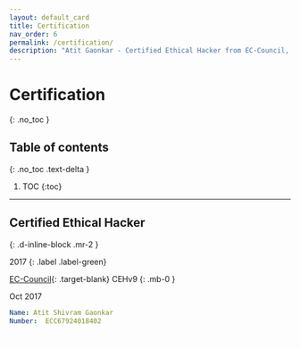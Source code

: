 ```yaml
---
layout: default_card
title: Certification
nav_order: 6
permalink: /certification/
description: "Atit Gaonkar - Certified Ethical Hacker from EC-Council, provided a balance to hands on as well as theoretical knowledge in the field of Cyber-Security."
---
```


# Certification
{: .no_toc }


## Table of contents
{: .no_toc .text-delta }

1. TOC
{:toc}

---

## Certified Ethical Hacker
{: .d-inline-block .mr-2 }

2017
{: .label .label-green}

[EC-Council](https://www.eccouncil.org/){: .target-blank} CEHv9
{: .mb-0 }

Oct 2017

<!-- [![Certificate][Certificate-img]{: .img-responsive .logo .d-inline-block .logo-link height="10%" width="20%"}][Certificate-link]

[Certificate-img]:  ../../assets/images/CEH_2E345519D3F7.png
[Certificate-link]:  https://vit.ac.in/ "Redirect to - EC-Council"  -->


```yaml
Name: Atit Shivram Gaonkar
Number:  ECC67924018402
```

 <a href="../ECC-CEH-Certificate.pdf" class="btn btn-green mb-0 mr-2 mt-0 certificate" target="blank" style="color:white;" title="View Resume">View Certificate</a>

<!-- <a href="#" class="btn btn-green certification mr-3" target="blank" style="color:white;" title="Certification Images">View Certificate</a>
<a href="#" class="btn btn-green certification" target="blank" style="color:white;" title="Certification Images">Download Certificate</a> -->

<script src="https://code.jquery.com/jquery-3.4.1.slim.min.js" integrity="sha384-J6qa4849blE2+poT4WnyKhv5vZF5SrPo0iEjwBvKU7imGFAV0wwj1yYfoRSJoZ+n" crossorigin="anonymous"></script>
<script src="https://cdn.jsdelivr.net/npm/popper.js@1.16.0/dist/umd/popper.min.js" integrity="sha384-Q6E9RHvbIyZFJoft+2mJbHaEWldlvI9IOYy5n3zV9zzTtmI3UksdQRVvoxMfooAo" crossorigin="anonymous"></script>
<script src="https://stackpath.bootstrapcdn.com/bootstrap/4.4.1/js/bootstrap.min.js" integrity="sha384-wfSDF2E50Y2D1uUdj0O3uMBJnjuUD4Ih7YwaYd1iqfktj0Uod8GCExl3Og8ifwB6" crossorigin="anonymous"></script>
<script src="https://unpkg.com/aos@next/dist/aos.js"></script>
<script>
  AOS.init();
  $(window).on('load', function() {
        $(window).scrollTop(0);
        $('.main-content-wrap').scrollTop(0);
        for(var i=0;i<document.getElementsByClassName('bootstrap-iso').length;i++)
        {
            document.getElementsByClassName('tags')[i].setAttribute("id", document.getElementsByClassName('bootstrap-iso')[i].getElementsByTagName('h2')[0].getAttribute('id'))
        }
        AOS.refresh();
        var $animation_elements = $('.bootstrap-iso');
        var $window = $(window);
        var window_height = $window.height();
        var window_top_position = $window.scrollTop();
        var window_bottom_position = (window_top_position + window_height);
        $('.target-blank').attr('target','blank');
        $('pre').addClass("mb-0");
        $('p > a.no-mb').parent().addClass("mb-0");
        $('a > img').parent().addClass("image-link");
        $('img.logo-link').parent().attr('target','blank');
        $('.main-content-wrap').on('scroll', function() {
            console.log("triggered");
            $.each($animation_elements, function() {
                var $element = $(this);
                var element_height = $element.outerHeight();
                var element_top_position = $element.offset().top;
                var element_bottom_position = (element_top_position + element_height);
                if ((element_bottom_position >= window_top_position + 100) && (element_top_position <= window_bottom_position - 50)) {
                    $element.addClass('aos-animate');
                } else {
                    $element.removeClass('aos-animate');
                }
            });
        });
        $('.main-content-wrap')[0].scrollTop += 1;
        $('.main-content-wrap')[0].scrollTop -= 1;
  });
</script>